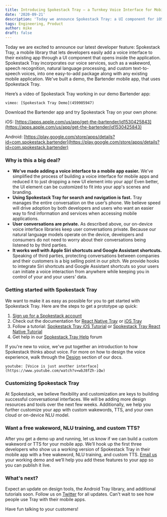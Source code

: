 ```yaml
---
title: Introducing Spokestack Tray – a Turnkey Voice Interface for Mobile Apps
date: '2020-09-21'
description: 'Today we announce Spokestack Tray: a UI component for iOS, Android, and React Native making it easy to add Spokestack to any mobile app. Create your own Independent Voice Assistant!'
tags: Engineering, Product
author: mike
draft: false
---
```


Today we are excited to announce our latest developer feature: Spokestack Tray, a mobile library that lets developers easily add a voice interface to their existing app through a UI component that opens inside the application. Spokestack Tray incorporates our voice services, such as a wakeword, speech recognition, natural language processing, and custom text-to-speech voices, into one easy-to-add package along with any existing mobile application. We've built a demo, the Bartender mobile app, that uses Spokestack Tray.

Here’s a video of Spokestack Tray working in our demo Bartender app:

`vimeo: [Spokestack Tray Demo](459905947)`

Download the Bartender app and try Spokestack Tray on your own phone:

iOS: [https://apps.apple.com/us/app/get-the-bartender/id1530425843](https://apps.apple.com/us/app/get-the-bartender/id1530425843)

Android: [https://play.google.com/store/apps/details?id=com.spokestack.bartender](https://play.google.com/store/apps/details?id=com.spokestack.bartender)

### Why is this a big deal?

- **We've made adding a voice interface to a mobile app easier.** We’ve simplified the process of building a voice interface for mobile apps and reduced it to just dropping a new UI element into your app! Even better, the UI element can be customized to fit into your app's scenes and branding.
- **Using Spokestack Tray for search and navigation is fast.** Tray manages the entire conversation on the user’s phone. We believe speed will drive adoption by both developers and users who want an easier way to find information and services when accessing mobile applications.
- **User conversations are private.** As described above, our on-device voice interface libraries keep user conversations private. Because our natural language models operate on the device, developers and consumers do not need to worry about their conversations being listened to by third parties.
- **It works well with Apple Siri shortcuts and Google Assistant shortcuts.** Speaking of third parties, protecting conversations between companies and their customers is a big selling point in our pitch. We provide hooks to integrate Siri shortcuts and Google Assistant shortcuts so your users can initiate a voice interaction from anywhere while keeping you in control of your and your users' data.

### Getting started with Spokestack Tray

We want to make it as easy as possible for you to get started with Spokestack Tray. Here are the steps to get a prototype up quick:

1. [Sign up for a Spokestack account](/create)
2. Check out the documentation for [React Native Tray](https://github.com/spokestack/react-native-spokestack-tray) or [iOS Tray](https://github.com/spokestack/spokestack-tray-ios)
3. Follow a tutorial: [Spokestack Tray iOS Tutorial](/blog/integrating-spokestack-in-ios) or [Spokestack Tray React Native Tutorial](/blog/integrating-spokestack-in-react-native)
4. Get help in our [Spokestack Tray Help](https://forum.spokestack.io/t/spokestack-tray/56) forum

If you're new to voice, we've put together an introduction to how Spokestack thinks about voice. For more on how to design the voice experience, walk through the [Design](/docs/Design) section of our docs.

`youtube: [Voice is just another interface](https://www.youtube.com/watch?v=wbJ8fZh-iQw)`

### Customizing Spokestack Tray

At Spokestack, we believe flexibility and customization are keys to building successful conversational interfaces. We will be adding more design resources and tools over the next few weeks. Additionally, we help you further customize your app with custom wakewords, TTS, and your own cloud or on-device NLU model.

### Want a free wakeword, NLU training, and custom TTS?

After you get a demo up and running, let us know if we can build a custom wakeword or TTS for your mobile app. We’ll hook up the first three developers who show us a working version of Spokestack Tray in their mobile app with a free wakeword, NLU training, and custom TTS. [Email us](mailto:hello@spokestack.io) your working demo and we’ll help you add these features to your app so you can publish it live.

### What's next?

Expect an update on design tools, the Android Tray library, and additional tutorials soon. Follow us on [Twitter](https://www.twitter.com/spokestack) for all updates. Can't wait to see how people use Tray with their mobile apps.

Have fun talking to your customers!
